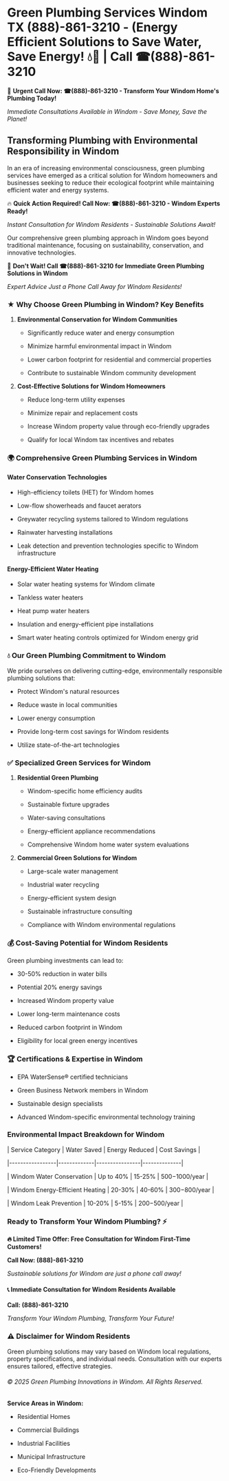 # Green Plumbing Services Windom TX (888)-861-3210 - (Energy Efficient Solutions to Save Water, Save Energy! 💧🌿 | Call ☎(888)-861-3210

🚨 **Urgent Call Now: ☎(888)-861-3210 - Transform Your Windom Home's Plumbing Today!**
*Immediate Consultations Available in Windom - Save Money, Save the Planet!*

## Transforming Plumbing with Environmental Responsibility in Windom

In an era of increasing environmental consciousness, green plumbing services have emerged as a critical solution for Windom homeowners and businesses seeking to reduce their ecological footprint while maintaining efficient water and energy systems. 

🔥 **Quick Action Required! Call Now: ☎(888)-861-3210 - Windom Experts Ready!**
*Instant Consultation for Windom Residents - Sustainable Solutions Await!*

Our comprehensive green plumbing approach in Windom goes beyond traditional maintenance, focusing on sustainability, conservation, and innovative technologies.

🚨 **Don't Wait! Call ☎(888)-861-3210 for Immediate Green Plumbing Solutions in Windom**
*Expert Advice Just a Phone Call Away for Windom Residents!*

### ★ Why Choose Green Plumbing in Windom? Key Benefits

1. **Environmental Conservation for Windom Communities** 
   - Significantly reduce water and energy consumption
   - Minimize harmful environmental impact in Windom
   - Lower carbon footprint for residential and commercial properties
   - Contribute to sustainable Windom community development

2. **Cost-Effective Solutions for Windom Homeowners** 
   - Reduce long-term utility expenses
   - Minimize repair and replacement costs
   - Increase Windom property value through eco-friendly upgrades
   - Qualify for local Windom tax incentives and rebates

### 🌍 Comprehensive Green Plumbing Services in Windom

#### Water Conservation Technologies
- High-efficiency toilets (HET) for Windom homes
- Low-flow showerheads and faucet aerators
- Greywater recycling systems tailored to Windom regulations
- Rainwater harvesting installations
- Leak detection and prevention technologies specific to Windom infrastructure

#### Energy-Efficient Water Heating
- Solar water heating systems for Windom climate
- Tankless water heaters
- Heat pump water heaters
- Insulation and energy-efficient pipe installations
- Smart water heating controls optimized for Windom energy grid

### 💧 Our Green Plumbing Commitment to Windom

We pride ourselves on delivering cutting-edge, environmentally responsible plumbing solutions that:
- Protect Windom's natural resources
- Reduce waste in local communities
- Lower energy consumption
- Provide long-term cost savings for Windom residents
- Utilize state-of-the-art technologies

### ✅ Specialized Green Services for Windom

1. **Residential Green Plumbing**
   - Windom-specific home efficiency audits
   - Sustainable fixture upgrades
   - Water-saving consultations
   - Energy-efficient appliance recommendations
   - Comprehensive Windom home water system evaluations

2. **Commercial Green Solutions for Windom**
   - Large-scale water management
   - Industrial water recycling
   - Energy-efficient system design
   - Sustainable infrastructure consulting
   - Compliance with Windom environmental regulations

### 💰 Cost-Saving Potential for Windom Residents

Green plumbing investments can lead to:
- 30-50% reduction in water bills
- Potential 20% energy savings
- Increased Windom property value
- Lower long-term maintenance costs
- Reduced carbon footprint in Windom
- Eligibility for local green energy incentives

### 🏆 Certifications & Expertise in Windom

- EPA WaterSense® certified technicians
- Green Business Network members in Windom
- Sustainable design specialists
- Advanced Windom-specific environmental technology training

### Environmental Impact Breakdown for Windom

| Service Category | Water Saved | Energy Reduced | Cost Savings |
|-----------------|-------------|----------------|--------------|
| Windom Water Conservation | Up to 40% | 15-25% | $500-$1000/year |
| Windom Energy-Efficient Heating | 20-30% | 40-60% | $300-$800/year |
| Windom Leak Prevention | 10-20% | 5-15% | $200-$500/year |

### Ready to Transform Your Windom Plumbing? ⚡

**🔥 Limited Time Offer: Free Consultation for Windom First-Time Customers!**

**Call Now: (888)-861-3210**
*Sustainable solutions for Windom are just a phone call away!*

#### 📞 Immediate Consultation for Windom Residents Available

**Call: (888)-861-3210**
*Transform Your Windom Plumbing, Transform Your Future!*

### ⚠️ Disclaimer for Windom Residents

Green plumbing solutions may vary based on Windom local regulations, property specifications, and individual needs. Consultation with our experts ensures tailored, effective strategies.

###### © 2025 Green Plumbing Innovations in Windom. All Rights Reserved.

**Service Areas in Windom:** 
- Residential Homes
- Commercial Buildings
- Industrial Facilities
- Municipal Infrastructure
- Eco-Friendly Developments